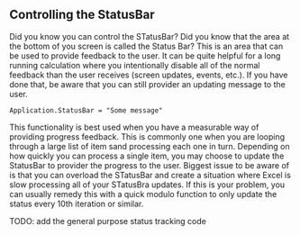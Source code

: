 ## Controlling the StatusBar

Did you know you can control the STatusBar? Did you know that the area at the bottom of you screen is called the Status Bar? This is an area that can be used to provide feedback to the user. It can be quite helpful for a long running calculation where you intentionally disable all of the normal feedback than the user receives (screen updates, events, etc.). If you have done that, be aware that you can still provider an updating message to the user.

```vba
Application.StatusBar = "Some message"
```

This functionality is best used when you have a measurable way of providing progress feedback. This is commonly one when you are looping through a large list of item sand processing each one in turn. Depending on how quickly you can process a single item, you may choose to update the StatusBar to provider the progress to the user. Biggest issue to be aware of is that you can overload the STatusBar and create a situation where Excel is slow processing all of your STatusBra updates. If this is your problem, you can usually remedy this with a quick modulo function to only update the status every 10th iteration or similar.

TODO: add the general purpose status tracking code
